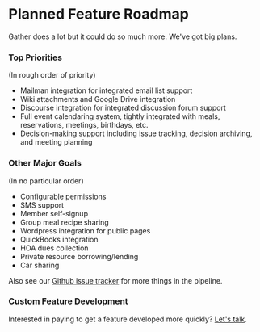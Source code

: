 # Planned Feature Roadmap

Gather does a lot but it could do so much more. We've got big plans.

### Top Priorities

(In rough order of priority)

* Mailman integration for integrated email list support
* Wiki attachments and Google Drive integration
* Discourse integration for integrated discussion forum support
* Full event calendaring system, tightly integrated with meals, reservations, meetings, birthdays, etc.
* Decision-making support including issue tracking, decision archiving, and meeting planning

### Other Major Goals

(In no particular order)

* Configurable permissions
* SMS support
* Member self-signup
* Group meal recipe sharing
* Wordpress integration for public pages
* QuickBooks integration
* HOA dues collection
* Private resource borrowing/lending
* Car sharing

Also see our [Github issue tracker](https://github.com/gather-community/gather/issues?q=is%3Aopen+is%3Aissue+label%3Atype%3Aenhancement) for more things in the pipeline.

### Custom Feature Development

Interested in paying to get a feature developed more quickly? [Let's talk](/contact).
